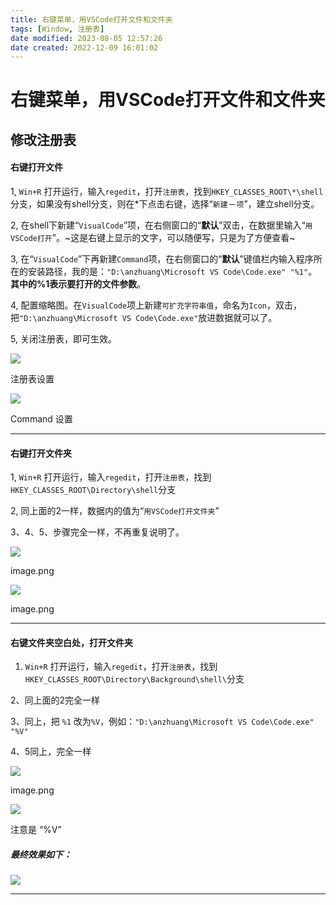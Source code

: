 ```yaml
---
title: 右键菜单，用VSCode打开文件和文件夹
tags: [Window, 注册表]
date modified: 2023-08-05 12:57:26
date created: 2022-12-09 16:01:02
---
```

# 右键菜单，用VSCode打开文件和文件夹
  
## 修改注册表

#### 右键打开文件

1, `Win+R` 打开运行，输入`regedit`，打开`注册表`，找到`HKEY_CLASSES_ROOT\*\shell`分支，如果没有shell分支，则在\*下点击右键，选择“`新建`－`项`”，建立shell分支。

2, 在shell下新建“`VisualCode`”项，在右侧窗口的“**默认**”双击，在数据里输入“`用VSCode打开`”。~这是右键上显示的文字，可以随便写，只是为了方便查看~

3, 在“`VisualCode`”下再新建`Command`项，在右侧窗口的“**默认**”键值栏内输入程序所在的安装路径，我的是：`"D:\anzhuang\Microsoft VS Code\Code.exe" "%1"`。**其中的%1表示要打开的文件参数**。

4, 配置缩略图。在`VisualCode`项上新建`可扩充字符串值`，命名为`Icon`，双击，把`"D:\anzhuang\Microsoft VS Code\Code.exe"`放进数据就可以了。

5, 关闭注册表，即可生效。

![](26df70d76ebc8d35baf83e14b87b55f2-17855471-47d477f373b0e009.png)

注册表设置

![](0e972ae07209cb979fefbe4395376bed-17855471-1cb50ff689c88e81.png)

Command 设置

* * *

#### 右键打开文件夹

1, `Win+R` 打开运行，输入`regedit`，打开`注册表`，找到`HKEY_CLASSES_ROOT\Directory\shell`分支

2, 同上面的2一样，数据内的值为“`用VSCode打开文件夹`”

3、4、5、步骤完全一样，不再重复说明了。

  

![](7f60b8ac9a26784660ec5979c96ea122-17855471-8c00684b0394661c.png)

image.png

  

![](cddbd16f64cd02b263fe0de475998eb5-17855471-e686340f32d87aeb.png)

image.png

* * *

#### 右键文件夹空白处，打开文件夹

1.  `Win+R` 打开运行，输入`regedit`，打开`注册表`，找到`HKEY_CLASSES_ROOT\Directory\Background\shell\`分支

2、同上面的2完全一样

3、同上，把 `%1` 改为`%V`，例如：`"D:\anzhuang\Microsoft VS Code\Code.exe" "%V"`

4、5同上，完全一样

  

![](e35837c85315033316e1ffdebffcf59d-17855471-59e59d9242c9ab9b.png)

image.png

![](cb54fd435fc19ebe03c860601f30dbbc-17855471-50db5976fb405d45.png)

注意是 “%V”

##### 最终效果如下：

![](24ffe9ec8906d27ed45cf29b5f9d17fa-17855471-abd0793f346b7de2.png)

* * *
